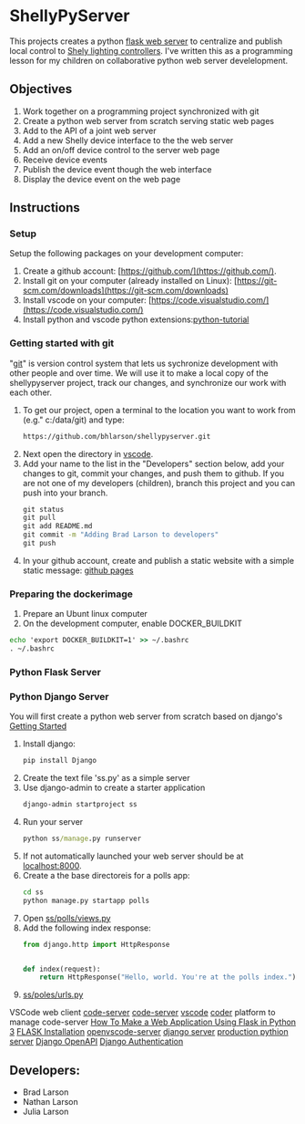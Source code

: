 # ShellyPyServer

This projects creates a python [flask web server](https://flask.palletsprojects.com) to centralize and publish local control to [Shely lighting controllers](https://www.shelly.cloud/).  I've written this as a programming lesson for my children on collaborative python web server develelopment.

## Objectives
1. Work together on a programming project synchronized with git
1. Create a python web server from scratch serving static web pages
1. Add to the API of a joint web server
1. Add a new Shelly device interface to the the web server
1. Add an on/off device control to the server web page
1. Receive device events
1. Publish the device event though the web interface
1. Display the device event on the web page

## Instructions

### Setup
Setup the following packages on your development computer:
1. Create a github account: [https://github.com/](https://github.com/).
1. Install git on your computer (already installed on Linux): [https://git-scm.com/downloads](https://git-scm.com/downloads)
1. Install vscode on your computer: [https://code.visualstudio.com/](https://code.visualstudio.com/)
1. Install python and vscode python extensions:[python-tutorial](https://code.visualstudio.com/docs/python/python-tutorial)
### Getting started with git
"[git](https://git-scm.com/)" is version control system that lets us sychronize development with other people and over time.  We will use it to make a local copy of the shellypyserver project, track our changes, and synchronize our work with each other. 

1. To get  our project, open a terminal to the location you want to work from (e.g." c:/data/git) and type:
    ```cmd
    https://github.com/bhlarson/shellypyserver.git
    ```
1. Next open the directory in [vscode](https://code.visualstudio.com/).
1. Add your name to the list in the "Developers" section below, add your changes to git, commit your changes, and push them to github.  If you are not one of my developers (children), branch this project and you can push into your branch.
    ```cmd
    git status
    git pull
    git add README.md
    git commit -m "Adding Brad Larson to developers"
    git push
    ```
1. In your github account, create and publish a static website with a simple static message: [github pages](https://pages.github.com/)

### Preparing the dockerimage
1. Prepare an Ubunt linux computer
1. On the development computer, enable DOCKER_BUILDKIT
```cmd
echo 'export DOCKER_BUILDKIT=1' >> ~/.bashrc
. ~/.bashrc
```

### Python Flask Server
### Python Django Server
You will first create a python web server from scratch based on django's [Getting Started](https://docs.djangoproject.com/en/4.1/intro/)  
1. Install django:
    ```cmd
    pip install Django
    ```
1. Create the text file 'ss.py' as a simple server
1. Use django-admin to create a starter application
    ```cmd
    django-admin startproject ss
    ```
1. Run your server
    ```cmd
    python ss/manage.py runserver
    ```
1. If not automatically launched your web server should be at [localhost:8000](http://localhost:8000).
1. Create a the base directoreis for a polls app:
    ```cmd
    cd ss
    python manage.py startapp polls
    ```
1. Open [ss/polls/views.py](ss/polls/views.py)
1. Add the following index response:
    ```python
    from django.http import HttpResponse


    def index(request):
        return HttpResponse("Hello, world. You're at the polls index.")
    ```
1. [ss/poles/urls.py](ss/urls.py)

VSCode web client [code-server](https://coder.com/docs/code-server)
[code-server](https://github.com/coder/code-server)
[vscode](https://github.com/Microsoft/vscode)
[](https://github.com/microsoft/vscode-dev-containers/)
[coder](https://github.com/coder/coder) platform to manage code-server
[How To Make a Web Application Using Flask in Python 3](https://www.digitalocean.com/community/tutorials/how-to-make-a-web-application-using-flask-in-python-3)
[FLASK Installation](https://flask.palletsprojects.com/en/2.2.x/installation/#install-flask)
[openvscode-server](https://github.com/gitpod-io/openvscode-server/)
[django server](https://code.visualstudio.com/docs/python/tutorial-django)
[production pythion server](https://docs.djangoproject.com/en/4.1/howto/deployment/wsgi/gunicorn/)
[Django OpenAPI](https://hackernoon.com/openapi-30-schema-with-swagger-ui-for-django-restful-app-4w293zje)
[Django Authentication](https://docs.djangoproject.com/en/4.1/topics/auth/)
## Developers:
- Brad Larson
- Nathan Larson
- Julia Larson